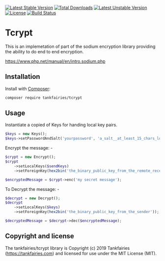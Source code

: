 [![Latest Stable Version](https://poser.pugx.org/tankfairies/tcrypt/v/stable)](https://packagist.org/packages/tankfairies/tcrypt)
[![Total Downloads](https://poser.pugx.org/tankfairies/tcrypt/downloads)](https://packagist.org/packages/tankfairies/tcrypt)
[![Latest Unstable Version](https://poser.pugx.org/tankfairies/tcrypt/v/unstable)](https://packagist.org/packages/tankfairies/tcrypt)
[![License](https://poser.pugx.org/tankfairies/tcrypt/license)](https://packagist.org/packages/tankfairies/tcrypt)
[![Build Status](https://travis-ci.com/tankfairies/tcrypt.svg?branch=master)](https://travis-ci.com/tankfairies/tcrypt)

# Tcrypt

This is an implemetation of part of the sodium encryption library providing the ability to do end to end encryption.

https://www.php.net/manual/en/intro.sodium.php

## Installation

Install with [Composer](https://getcomposer.org/):

```bash
composer require tankfairies/tcrypt 
```

## Usage

Instantiate a copied of Keys for handing local key pairs.
```php
$keys = new Keys();
$keys->setPasswordAndSalt('yourpassword', 'a_salt__at_least_15_chars_long');
```

Encrypt the message: -

```php
$crypt = new Encrypt();
$crypt
    ->setLocalKeys($sendKeys)
    ->setForeignKey(hex2bin('the_binary_public_key_from_the_remote_receipient'));

$encryptedMessage = $crypt->enc('my secret message');
```

To Decrypt the message: -
```php
$decrypt = new Decrypt();
$decrypt
    ->setLocalKeys($keys)
    ->setForeignKey(hex2bin('the_binary_public_key_from_the_sender'));

$decryptedMessage = $decrypt->dec($encryptedMessage);
```

## Copyright and license

The tankfairies/tcrypt library is Copyright (c) 2019 Tankfairies (https://tankfairies.com) and licensed for use under the MIT License (MIT).
